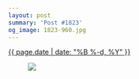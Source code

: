 ```yaml
---
layout: post
summary: 'Post #1823'
og_image: 1823-960.jpg
---
```


<p>
 <time>
  <a href="/1823">
   {{ page.date | date: "%B %-d, %Y" }}
  </a>
 </time>
 <a href="/1823">
  <figure data-taken="12/28/2023">
   <img sizes="(min-width: 700px) 50vw, calc(100vw - 2rem)" src="{{ site.assets_url }}/1823-480.jpg" srcset="{{ site.assets_url }}/1823-240.jpg 240w, {{ site.assets_url }}/1823-480.jpg 480w, {{ site.assets_url }}/1823-720.jpg 720w, {{ site.assets_url }}/1823-960.jpg 960w"/>
  </figure>
 </a>
</p>

